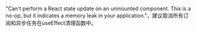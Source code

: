 "Can't perform a React state update on an unmounted component. This is a no-op, but it indicates a memory leak in your application."，建议取消所有订阅和异步任务在useEffect清理函数中。
